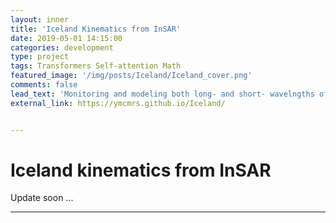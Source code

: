 ```yaml
---
layout: inner
title: 'Iceland Kinematics from InSAR'
date: 2019-05-01 14:15:00
categories: development
type: project
tags: Transformers Self-attention Math
featured_image: '/img/posts/Iceland/Iceland_cover.png'
comments: false
lead_text: 'Monitoring and modeling both long- and short- wavelngths of ground displacements over Iceland.'
external_link: https://ymcmrs.github.io/Iceland/


---
```


# Iceland kinematics from InSAR

Update soon ...

---

